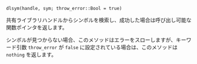 ```
dlsym(handle, sym; throw_error::Bool = true)
```

共有ライブラリハンドルからシンボルを検索し、成功した場合は呼び出し可能な関数ポインタを返します。

シンボルが見つからない場合、このメソッドはエラーをスローしますが、キーワード引数 `throw_error` が `false` に設定されている場合は、このメソッドは `nothing` を返します。
